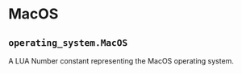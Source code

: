 # MacOS

## `operating_system.MacOS`

A LUA Number constant representing the MacOS operating system.

<include from="lib.topic" element-id="lua.os.footer" use-filter="empty,macos"></include>
